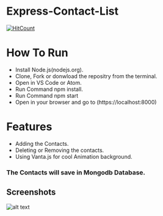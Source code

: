 # Express-Contact-List

[![HitCount](http://hits.dwyl.com/Ayush32/Express-Contact-List.svg)](http://hits.dwyl.com/Ayush32/Express-Contact-List)

# How To Run

* Install Node.js(nodejs.org).
* Clone, Fork or donwload the repositry from the terminal.
* Open in VS Code or Atom.
* Run Command npm install.
* Run Command npm start
* Open in your browser and go to (https://localhost:8000)

# Features
* Adding the Contacts.
* Deleting or Removing the contacts.
* Using Vanta.js for cool Animation background.


### The Contacts will save in Mongodb Database.

## Screenshots

![alt text](https://github.com/[Ayush32]/[Express-Contact-List]/assets/images/Capture1.png?raw=true)


